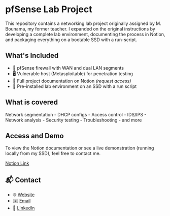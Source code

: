 # pfSense Lab Project

This repository contains a networking lab project originally assigned by M. Bounama, my former teacher. I expanded on the original instructions by developing a complete lab environment, documenting the process in Notion, and packaging everything on a bootable SSD with a run-script.

## What's Included

- 🔐 pfSense firewall with WAN and dual LAN segments
- 🖥️ Vulnerable host (Metasploitable) for penetration testing
- 📄 Full project documentation on Notion *(request access)*
- 💾 Pre-installed lab environment on an SSD with a run script

## What is covered

Network segmentation - DHCP configs - Access control - IDS/IPS - Network analysis - Security testing - Troubleshooting - and more

## Access and Demo

To view the Notion documentation or see a live demonstration (running locally from my SSD), feel free to contact me.

[Notion Link](https://www.notion.so/pfsense_labo-20fd8ff66ad280e5a84ec60647b61c65?source=copy_link)

## 📬 Contact

- 🌐 [Website](https://robinboucher.tech/)
- ✉️ [Email](mailto:robinboucher.tech@gmail.com)
- 💼 [LinkedIn](https://www.linkedin.com/in/robin-boucher-6a0327267/)
